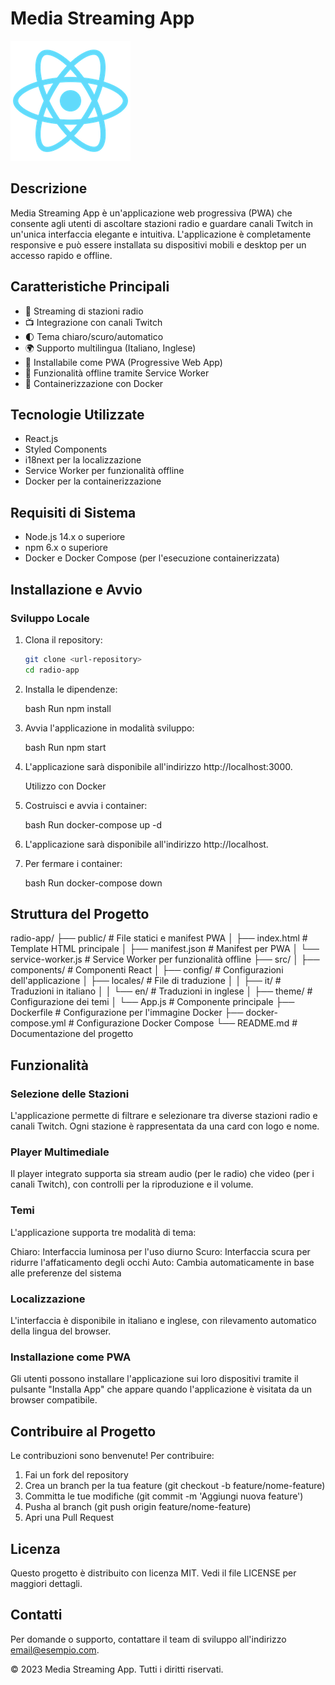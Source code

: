 # Media Streaming App

![Media Streaming App Logo](public/logo192.png)

## Descrizione

Media Streaming App è un'applicazione web progressiva (PWA) che consente agli utenti di ascoltare stazioni radio e guardare canali Twitch in un'unica interfaccia elegante e intuitiva. L'applicazione è completamente responsive e può essere installata su dispositivi mobili e desktop per un accesso rapido e offline.

## Caratteristiche Principali

- 🎵 Streaming di stazioni radio
- 📺 Integrazione con canali Twitch
- 🌓 Tema chiaro/scuro/automatico
- 🌍 Supporto multilingua (Italiano, Inglese)
- 📱 Installabile come PWA (Progressive Web App)
- 🔄 Funzionalità offline tramite Service Worker
- 🐳 Containerizzazione con Docker

## Tecnologie Utilizzate

- React.js
- Styled Components
- i18next per la localizzazione
- Service Worker per funzionalità offline
- Docker per la containerizzazione

## Requisiti di Sistema

- Node.js 14.x o superiore
- npm 6.x o superiore
- Docker e Docker Compose (per l'esecuzione containerizzata)

## Installazione e Avvio

### Sviluppo Locale

1. Clona il repository:
   ```bash
   git clone <url-repository>
   cd radio-app
2. Installa le dipendenze:

   bash
   Run
   npm install
3. Avvia l'applicazione in modalità sviluppo:

   bash
   Run
   npm start
4. L'applicazione sarà disponibile all'indirizzo http://localhost:3000.

   Utilizzo con Docker
5. Costruisci e avvia i container:

   bash
   Run
   docker-compose up -d
6. L'applicazione sarà disponibile all'indirizzo http://localhost.

7. Per fermare i container:

   bash
   Run
   docker-compose down
## Struttura del Progetto
   radio-app/
    ├── public/               # File statici e manifest PWA
    │   ├── index.html        # Template HTML principale
    │   ├── manifest.json     # Manifest per PWA
    │   └── service-worker.js # Service Worker per funzionalità offline
    ├── src/
    │   ├── components/       # Componenti React
    │   ├── config/           # Configurazioni dell'applicazione
    │   ├── locales/          # File di traduzione
    │   │   ├── it/           # Traduzioni in italiano
    │   │   └── en/           # Traduzioni in inglese
    │   ├── theme/            # Configurazione dei temi
    │   └── App.js            # Componente principale
    ├── Dockerfile            # Configurazione per l'immagine Docker
    ├── docker-compose.yml    # Configurazione Docker Compose
    └── README.md             # Documentazione del progetto
## Funzionalità
   ### Selezione delle Stazioni
   L'applicazione permette di filtrare e selezionare tra diverse stazioni radio e canali Twitch. Ogni stazione è rappresentata da una card con logo e nome.

   ### Player Multimediale
   Il player integrato supporta sia stream audio (per le radio) che video (per i canali Twitch), con controlli per la riproduzione e il volume.

   ### Temi
   L'applicazione supporta tre modalità di tema:

   Chiaro: Interfaccia luminosa per l'uso diurno
   Scuro: Interfaccia scura per ridurre l'affaticamento degli occhi
   Auto: Cambia automaticamente in base alle preferenze del sistema
   
   ### Localizzazione
   L'interfaccia è disponibile in italiano e inglese, con rilevamento automatico della lingua del browser.

   ### Installazione come PWA
   Gli utenti possono installare l'applicazione sui loro dispositivi tramite il pulsante "Installa App" che appare quando l'applicazione è visitata da un browser compatibile.

## Contribuire al Progetto
Le contribuzioni sono benvenute! Per contribuire:

1. Fai un fork del repository
2. Crea un branch per la tua feature (git checkout -b feature/nome-feature)
3. Committa le tue modifiche (git commit -m 'Aggiungi nuova feature')
4. Pusha al branch (git push origin feature/nome-feature)
5. Apri una Pull Request

## Licenza
Questo progetto è distribuito con licenza MIT. Vedi il file LICENSE per maggiori dettagli.

## Contatti
Per domande o supporto, contattare il team di sviluppo all'indirizzo email@esempio.com.

© 2023 Media Streaming App. Tutti i diritti riservati.

